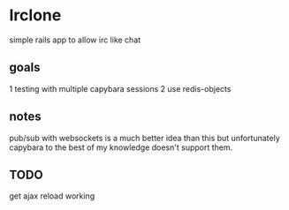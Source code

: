 Irclone
=======

simple rails app to allow irc like chat

goals
-----

1 testing with multiple capybara sessions
2 use redis-objects

notes
-----

pub/sub with websockets is a much better idea than this but unfortunately
capybara to the best of my knowledge doesn't support them.

TODO
----

get ajax reload working
